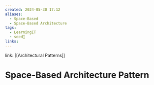 ```yaml
---
created: 2024-05-30 17:12
aliases:
  - Space-Based
  - Space-Based Architecture
tags:
  - LearningIT
  - seed🌱
links:
---
```


link: [[Architectural Patterns]]

# Space-Based Architecture Pattern

